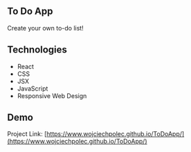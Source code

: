 ## To Do App

Create your own to-do list!

## Technologies

* React
* CSS
* JSX
* JavaScript
* Responsive Web Design

## Demo

Project Link: [https://www.wojciechpolec.github.io/ToDoApp/](https://www.wojciechpolec.github.io/ToDoApp/)
